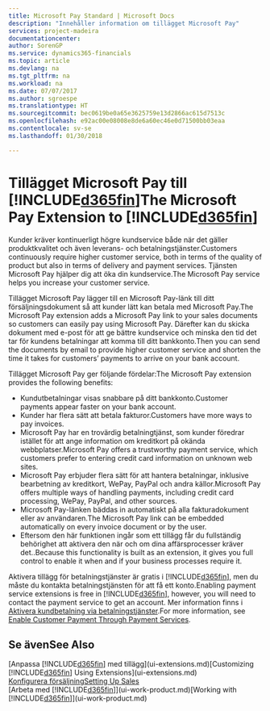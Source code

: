 ```yaml
---
title: Microsoft Pay Standard | Microsoft Docs
description: "Innehåller information om tillägget Microsoft Pay"
services: project-madeira
documentationcenter: 
author: SorenGP
ms.service: dynamics365-financials
ms.topic: article
ms.devlang: na
ms.tgt_pltfrm: na
ms.workload: na
ms.date: 07/07/2017
ms.author: sgroespe
ms.translationtype: HT
ms.sourcegitcommit: bec0619be0a65e3625759e13d2866ac615d7513c
ms.openlocfilehash: e92ac00e08008e8de6a60ec46e0d71500bb03eaa
ms.contentlocale: sv-se
ms.lasthandoff: 01/30/2018

---
```

# <a name="the-microsoft-pay-extension-to-included365finincludesd365finlongmdmd"></a><span data-ttu-id="efedf-103">Tillägget Microsoft Pay till [!INCLUDE[d365fin](includes/d365fin_long_md.md)]</span><span class="sxs-lookup"><span data-stu-id="efedf-103">The Microsoft Pay Extension to [!INCLUDE[d365fin](includes/d365fin_long_md.md)]</span></span>
<span data-ttu-id="efedf-104">Kunder kräver kontinuerligt högre kundservice både när det gäller produktkvalitet och även leverans- och betalningstjänster.</span><span class="sxs-lookup"><span data-stu-id="efedf-104">Customers continuously require higher customer service, both in terms of the quality of product but also in terms of delivery and payment services.</span></span> <span data-ttu-id="efedf-105">Tjänsten Microsoft Pay hjälper dig att öka din kundservice.</span><span class="sxs-lookup"><span data-stu-id="efedf-105">The Microsoft Pay service helps you increase your customer service.</span></span>

<span data-ttu-id="efedf-106">Tillägget Microsoft Pay lägger till en Microsoft Pay-länk till ditt försäljningsdokument så att kunder lätt kan betala med Microsoft Pay.</span><span class="sxs-lookup"><span data-stu-id="efedf-106">The Microsoft Pay extension adds a Microsoft Pay link to your sales documents so customers can easily pay using Microsoft Pay.</span></span> <span data-ttu-id="efedf-107">Därefter kan du skicka dokument med e-post för att ge bättre kundservice och minska den tid det tar för kundens betalningar att komma till ditt bankkonto.</span><span class="sxs-lookup"><span data-stu-id="efedf-107">Then you can send the documents by email to provide higher customer service and shorten the time it takes for customers’ payments to arrive on your bank account.</span></span>

<span data-ttu-id="efedf-108">Tillägget Microsoft Pay ger följande fördelar:</span><span class="sxs-lookup"><span data-stu-id="efedf-108">The Microsoft Pay extension provides the following benefits:</span></span>
- <span data-ttu-id="efedf-109">Kundutbetalningar visas snabbare på ditt bankkonto.</span><span class="sxs-lookup"><span data-stu-id="efedf-109">Customer payments appear faster on your bank account.</span></span>
- <span data-ttu-id="efedf-110">Kunder har flera sätt att betala fakturor.</span><span class="sxs-lookup"><span data-stu-id="efedf-110">Customers have more ways to pay invoices.</span></span>
- <span data-ttu-id="efedf-111">Microsoft Pay har en trovärdig betalningtjänst, som kunder föredrar istället för att ange information om kreditkort på okända webbplatser.</span><span class="sxs-lookup"><span data-stu-id="efedf-111">Microsoft Pay offers a trustworthy payment service, which customers prefer to entering credit card information on unknown web sites.</span></span>
- <span data-ttu-id="efedf-112">Microsoft Pay erbjuder flera sätt för att hantera betalningar, inklusive bearbetning av kreditkort, WePay, PayPal och andra källor.</span><span class="sxs-lookup"><span data-stu-id="efedf-112">Microsoft Pay offers multiple ways of handling payments, including credit card processing, WePay, PayPal, and other sources.</span></span>
- <span data-ttu-id="efedf-113">Microsoft Pay-länken bäddas in automatiskt på alla fakturadokument eller av användaren.</span><span class="sxs-lookup"><span data-stu-id="efedf-113">The Microsoft Pay link can be embedded automatically on every invoice document or by the user.</span></span>
- <span data-ttu-id="efedf-114">Eftersom den här funktionen ingår som ett tillägg får du fullständig behörighet att aktivera den när och om dina affärsprocesser kräver det..</span><span class="sxs-lookup"><span data-stu-id="efedf-114">Because this functionality is built as an extension, it gives you full control to enable it when and if your business processes require it.</span></span>

<span data-ttu-id="efedf-115">Aktivera tillägg för betalningstjänster är gratis i [!INCLUDE[d365fin](includes/d365fin_md.md)], men du måste du kontakta betalningstjänsten för att få ett konto.</span><span class="sxs-lookup"><span data-stu-id="efedf-115">Enabling payment service extensions is free in [!INCLUDE[d365fin](includes/d365fin_md.md)], however, you will need to contact the payment service to get an account.</span></span> <span data-ttu-id="efedf-116">Mer information finns i [Aktivera kundbetalning via betalningstjänster](sales-how-enable-payment-service-extensions.md).</span><span class="sxs-lookup"><span data-stu-id="efedf-116">For more information, see [Enable Customer Payment Through Payment Services](sales-how-enable-payment-service-extensions.md).</span></span>

## <a name="see-also"></a><span data-ttu-id="efedf-117">Se även</span><span class="sxs-lookup"><span data-stu-id="efedf-117">See Also</span></span>
<span data-ttu-id="efedf-118">[Anpassa [!INCLUDE[d365fin](includes/d365fin_md.md)] med tillägg](ui-extensions.md)</span><span class="sxs-lookup"><span data-stu-id="efedf-118">[Customizing [!INCLUDE[d365fin](includes/d365fin_md.md)] Using Extensions](ui-extensions.md)</span></span>  
[<span data-ttu-id="efedf-119">Konfigurera försäljning</span><span class="sxs-lookup"><span data-stu-id="efedf-119">Setting Up Sales</span></span>](sales-setup-sales.md)  
<span data-ttu-id="efedf-120">[Arbeta med [!INCLUDE[d365fin](includes/d365fin_md.md)]](ui-work-product.md)</span><span class="sxs-lookup"><span data-stu-id="efedf-120">[Working with [!INCLUDE[d365fin](includes/d365fin_md.md)]](ui-work-product.md)</span></span>

